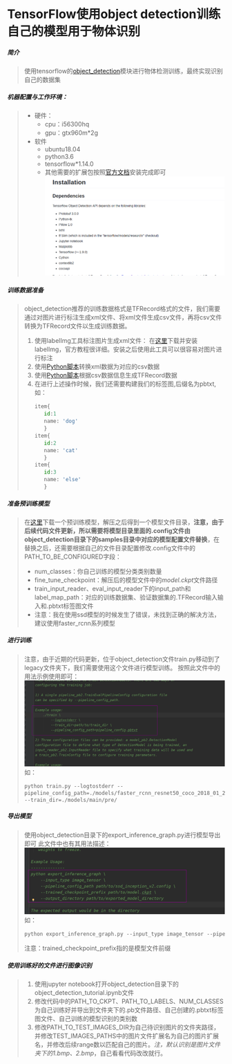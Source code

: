 # TensorFlow使用object detection训练自己的模型用于物体识别

##### 简介
> 使用tensorflow的[object_detection](https://blog.csdn.net/gbbb1234/article/details/78480896)模块进行物体检测训练，最终实现识别自己的数据集


 ##### 机器配置与工作环境：
> * 硬件：
>   * cpu：i56300hq
>   * gpu：gtx960m\*2g
> * 软件
>   * ubuntu18.04
>   * python3.6
>   * tensorflow\*1.14.0
>   * 其他需要的扩展包按照[官方文档](https://github.com/tensorflow/models/blob/master/research/object_detection/g3doc/installation.md)安装完成即可
>   ![enter description here](./images/1543593508954.png)
 ##### 训练数据准备
> object_detection推荐的训练数据格式是TFRecord格式的文件，我们需要通过对图片进行标注生成xml文件、将xml文件生成csv文件，再将csv文件转换为TFRecord文件以生成训练数据。
> 1. 使用labelImg工具标注图片生成xml文件：
>  在[这里](https://github.com/tzutalin/labelImg)下载并安装labelImg，官方教程很详细。安装之后使用此工具可以很容易对图片进行标注
> 2. 使用[Python脚本](https://github.com/Reqin/data_tools)转换xml数据为对应的csv数据
> 3. 使用[Python脚本](https://github.com/Reqin/data_tools)根据csv数据信息生成TFRecord数据
> 4. 在进行上述操作时候，我们还需要构建我们的标签图,后缀名为pbtxt,如：
>     ```Python
>     item{
>    	 id:1
>    	 name: 'dog'
>        }
>	  item{
>   	 id:2
>    	 name: 'cat'
>        }
>	  item{
>        id:3
>        name: 'else'
>	     }  
>      ```
 ##### 准备预训练模型
> 在[这里](https://github.com/tensorflow/models/blob/master/research/object_detection/g3doc/detection_model_zoo.md)下载一个预训练模型，解压之后得到一个模型文件目录，**注意，由于后续代码文件更新，所以需要将模型目录里面的.config文件由object_detection目录下的samples目录中对应的模型配置文件替换**，在替换之后，还需要根据自己的文件目录配置修改.config文件中的PATH_TO_BE_CONFIGURED字段：
> * num_classes：你自己训练的模型分类类别数量
> * fine_tune_checkpoint：解压后的模型文件中的*model.ckpt*文件路径
> * train_input_reader、eval_input_reader下的input_path和label_map_path：对应的训练数据集、验证数据集的.TFRecord输入输入和.pbtxt标签图文件
> * 注意：我在使用ssd模型的时候发生了错误，未找到正确的解决方法，建议使用faster_rcnn系列模型

##### 进行训练
> 注意，由于近期的代码更新，位于object_detection文件train.py移动到了legacy文件夹下，我们需要使用这个文件进行模型训练。
> 按照此文件中的用法示例使用即可：
> ![enter description here](./images/1543646361475.png)
> 如：
> ```
> python train.py --logtostderr --pipeline_config_path=./models/faster_rcnn_resnet50_coco_2018_01_28/pipeline.config --train_dir=./models/main/pre/
> ```

##### 导出模型
> 使用object_detection目录下的export_inference_graph.py进行模型导出即可
> 此文件中也有其用法描述：
> ![enter description here](./images/1543646872245.png)
> 如：
> ```Python
> python export_inference_graph.py --input_type image_tensor --pipeline_config_path=./models/faster_rcnn_resnet50_coco_2018_01_28/pipeline.config --trained_checkpoint_prefix=./models/main/pre/model.ckpt-70 --output_directory=./models/main/out/
> ```
> 注意：trained_checkpoint_prefix指的是模型文件前缀

##### 使用训练好的文件进行图像识别
> 1. 使用jupyter notebook打开object_detection目录下的object_detection_tutorial.ipynb文件
> 2. 修改代码中的PATH_TO_CKPT、PATH_TO_LABELS、NUM_CLASSES为自己训练好并导出到文件夹下的.pb文件路径、自己创建的.pbtxt标签图文件、自己训练的模型识别的类别数
> 3. 修改PATH_TO_TEST_IMAGES_DIR为自己待识别图片的文件夹路径，并修改TEST_IMAGES_PATHS中的图片文件扩展名为自己的图片扩展名，并修改后续range数以匹配自己的图片。*注，默认识别是图片文件夹下的1.bmp、2.bmp*，自己看看代码改改就行。
> 




